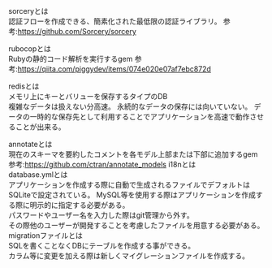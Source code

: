 sorceryとは  
認証フローを作成できる、簡素化された最低限の認証ライブラリ。
参考:https://github.com/Sorcery/sorcery

rubocopとは  
Rubyの静的コード解析を実行するgem
参考:https://qiita.com/piggydev/items/074e020e07af7ebc872d  

redisとは  
メモリ上にキーとバリューを保存するタイプのDB  
複雑なデータは扱えない分高速。
永続的なデータの保存には向いていない。
データの一時的な保存先として利用することでアプリケーションを高速で動作させることが出来る。  

annotateとは  
現在のスキーマを要約したコメントを各モデル上部または下部に追加するgem
参考:https://github.com/ctran/annotate_models
i18nとは  
database.ymlとは  
アプリケーションを作成する際に自動で生成されるファイルでデフォルトはSQLiteで設定されている。
MySQL等を使用する際はアプリケーションを作成する際に明示的に指定する必要がある。  
パスワードやユーザー名を入力した際はgit管理から外す。  
その際他のユーザーが開発することを考慮したファイルを用意する必要がある。  
migrationファイルとは  
SQLを書くことなくDBにテーブルを作成する事ができる。   
カラム等に変更を加える際は新しくマイグレーションファイルを作成する。   
